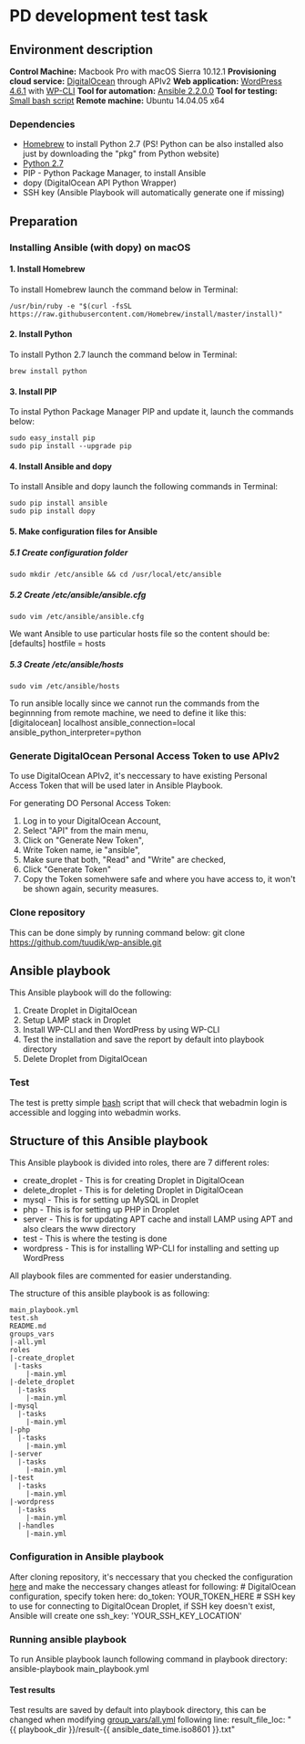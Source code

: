 # PD development test task
## Environment description ##
**Control Machine:** Macbook Pro with macOS Sierra 10.12.1
**Provisioning cloud service:** [DigitalOcean](https://www.digitalocean.com) through APIv2
**Web application:** [WordPress 4.6.1](https://wordpress.org) with [WP-CLI](https://wp-cli.org)
**Tool for automation:** [Ansible 2.2.0.0](http://docs.ansible.com/ansible/index.html)
**Tool for testing:** [Small bash script](test.sh)
**Remote machine:** Ubuntu 14.04.05 x64

### Dependencies ###
 - [Homebrew](http://brew.sh) to install Python 2.7 (PS! Python can be also installed also just by downloading the "pkg" from Python website)
 - [Python 2.7](https://www.python.org) 
 - PIP - Python Package Manager, to install Ansible
 - dopy (DigitalOcean API Python Wrapper)
 - SSH key (Ansible Playbook will automatically generate one if missing)

## Preparation ##
### Installing Ansible (with dopy) on macOS ###
#### 1. Install Homebrew ####
To install Homebrew launch the command below in Terminal:

    /usr/bin/ruby -e "$(curl -fsSL https://raw.githubusercontent.com/Homebrew/install/master/install)"
#### 2. Install Python ####
To install Python 2.7 launch the command below in Terminal:

    brew install python
#### 3. Install PIP ####
To instal Python Package Manager PIP and update it, launch the commands below:

    sudo easy_install pip
    sudo pip install --upgrade pip
#### 4. Install Ansible and dopy ####
To install Ansible and dopy launch the following commands in Terminal:

    sudo pip install ansible
    sudo pip install dopy
#### 5. Make configuration files for Ansible ####
##### 5.1 Create configuration folder #####
    sudo mkdir /etc/ansible && cd /usr/local/etc/ansible
##### 5.2 Create /etc/ansible/ansible.cfg #####
    sudo vim /etc/ansible/ansible.cfg
We want Ansible to use particular hosts file so the content should be:
    [defaults]
    hostfile = hosts
##### 5.3 Create /etc/ansible/hosts #####
    sudo vim /etc/ansible/hosts
To run ansible locally since we cannot run the commands from the beginnning from remote machine, we need to define it like this:
    [digitalocean]
    localhost ansible_connection=local ansible_python_interpreter=python
### Generate DigitalOcean Personal Access Token to use APIv2 ###
To use DigitalOcean APIv2, it's neccessary to have existing Personal Access Token that will be used later in Ansible Playbook.

For generating DO Personal Access Token:
1. Log in to your DigitalOcean Account,
2. Select "API" from the main menu,
3. Click on "Generate New Token",
4. Write Token name, ie "ansible",
5. Make sure that both, "Read" and "Write" are checked,
6. Click "Generate Token"
7. Copy the Token somehwere safe and where you have access to, it won't be shown again, security measures.
    
### Clone repository ###
This can be done simply by running command below:
    git clone https://github.com/tuudik/wp-ansible.git

## Ansible playbook ##

This Ansible playbook will do the following:
1. Create Droplet in DigitalOcean
2. Setup LAMP stack in Droplet
3. Install WP-CLI and then WordPress by using WP-CLI
4. Test the installation and save the report by default into playbook directory
5. Delete Droplet from DigitalOcean

### Test ###
The test is pretty simple [bash](test.sh) script that will check that webadmin login is accessible and logging into webadmin works.

## Structure of this Ansible playbook ##
This Ansible playbook is divided into roles, there are 7 different roles:
- create_droplet - This is for creating Droplet in DigitalOcean
- delete_droplet - This is for deleting Droplet in DigitalOcean
- mysql - This is for setting up MySQL in Droplet
- php - This is for setting up PHP in Droplet
- server - This is for updating APT cache and install LAMP using APT and also clears the www directory
- test - This is where the testing is done
- wordpress - This is for installing WP-CLI for installing and setting up WordPress

All playbook files are commented for easier understanding.

The structure of this ansible playbook is as following:
```
main_playbook.yml
test.sh
README.md
groups_vars
|-all.yml
roles
|-create_droplet
 |-tasks
    |-main.yml
|-delete_droplet
  |-tasks
    |-main.yml
|-mysql
  |-tasks
    |-main.yml
|-php
  |-tasks
    |-main.yml
|-server
  |-tasks
    |-main.yml
|-test
  |-tasks
    |-main.yml
|-wordpress
  |-tasks
    |-main.yml
  |-handles
    |-main.yml
```

### Configuration in Ansible playbook ###
After cloning repository, it's neccessary that you checked the configuration [here](group_vars/all.yml) and make the neccessary changes atleast for following:
    # DigitalOcean configuration, specify token here:
    do_token: YOUR_TOKEN_HERE
    # SSH key to use for connecting to DigitalOcean Droplet, if SSH key doesn't exist, Ansible will create one
    ssh_key: 'YOUR_SSH_KEY_LOCATION'

### Running ansible playbook ###
To run Ansible playbook launch following command in playbook directory:
    ansible-playbook main_playbook.yml

#### Test results ####
Test results are saved by default into playbook directory, this can be changed when modifying [group_vars/all.yml](group_vars/all.yml) following line:
    result_file_loc: "{{ playbook_dir }}/result-{{ ansible_date_time.iso8601 }}.txt"
